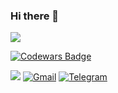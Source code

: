  ### Hi there 👋
<!-- First widget -->
<!--  <img src="https://myreadme.vercel.app/api/embed/mrgsdev?panels=userstatistics,toprepositories,toplanguages,commitgraph" alt="reimaginedreadme" />   -->
<!-- <img src="https://myreadme.vercel.app/api/embed/mrgsdev?panels=userstatistics,toplanguages" alt="reimaginedreadme" />  -->

<!-- Second widget -->
<!-- <a href="http://www.github.com/mrgsdev"><img src="https://github-readme-stats.vercel.app/api?username=mrgsdev&show_icons=true&hide=&count_private=true&title_color=0891b2&text_color=ffffff&icon_color=0891b2&bg_color=1c1917&hide_border=true&show_icons=true" alt="iamalexmih's GitHub stats" /></a>   -->

<!-- Second widget -->
<a href="http://www.github.com/mrgsdev"><img src="https://github-readme-streak-stats.herokuapp.com/?user=mrgsdev&stroke=ffffff&background=1c1917&ring=0891b2&fire=0891b2&currStreakNum=ffffff&currStreakLabel=0891b2&sideNums=ffffff&sideLabels=ffffff&dates=ffffff&hide_border=true" /></a>

<!-- Codewars widget -->
[![Codewars Badge](https://www.codewars.com/users/mrgsdev/badges/large)](https://www.codewars.com/users/mrgsdev)

![](https://komarev.com/ghpvc/?username=\&style=flat)
[<img alt="Gmail" src="https://img.shields.io/badge/Gmail-D14836?style=flat&logo=gmail&logoColor=white" />][Gmail]
[<img alt="Telegram" src="https://img.shields.io/badge/Telegram%20-%231877F2.svg?&style=flat&logo=Telegram"/>][Telegram]

[Telegram]:https://teleg.run/mrgsdev
[Gmail]: mrgsdev@gmail.com


<!-- - 👀 I’m interested in iOS development
- 🌱 I’m currently learning Swift
- 👀 I’m interested in iOS development
- 📫 How to reach me: 
 -->




 
<!-- (https://github.com/antonkomarev/github-profile-views-counter) -->



